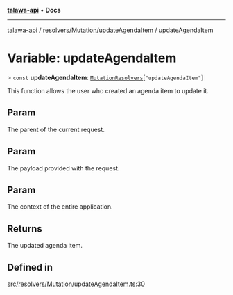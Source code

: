 [**talawa-api**](../../../../README.md) • **Docs**

***

[talawa-api](../../../../modules.md) / [resolvers/Mutation/updateAgendaItem](../README.md) / updateAgendaItem

# Variable: updateAgendaItem

\> `const` **updateAgendaItem**: [`MutationResolvers`](../../../../types/generatedGraphQLTypes/type-aliases/MutationResolvers.md)\[`"updateAgendaItem"`\]

This function allows the user who created an agenda item to update it.

## Param

The parent of the current request.

## Param

The payload provided with the request.

## Param

The context of the entire application.

## Returns

The updated agenda item.

## Defined in

[src/resolvers/Mutation/updateAgendaItem.ts:30](https://github.com/PalisadoesFoundation/talawa-api/blob/f4877b986932181336f42a7336754de05976cd97/src/resolvers/Mutation/updateAgendaItem.ts#L30)
